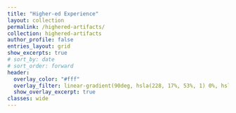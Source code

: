 ```yaml
---
title: "Higher-ed Experience"
layout: collection
permalink: /highered-artifacts/
collection: highered-artifacts
author_profile: false
entries_layout: grid
show_excerpts: true
# sort_by: date
# sort_order: forward
header:
  overlay_color: "#fff"
  overlay_filter: linear-gradient(90deg, hsla(228, 17%, 53%, 1) 0%, hsla(229, 28%, 88%, 1) 100%); #silver gradient
  show_overlay_excerpt: true
classes: wide
---
```

